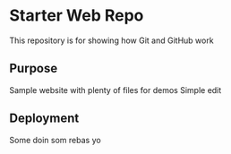 # Starter Web Repo

This repository is for showing how Git and GitHub work

## Purpose

Sample website with plenty of files for demos Simple edit

## Deployment
Some doin som rebas yo
